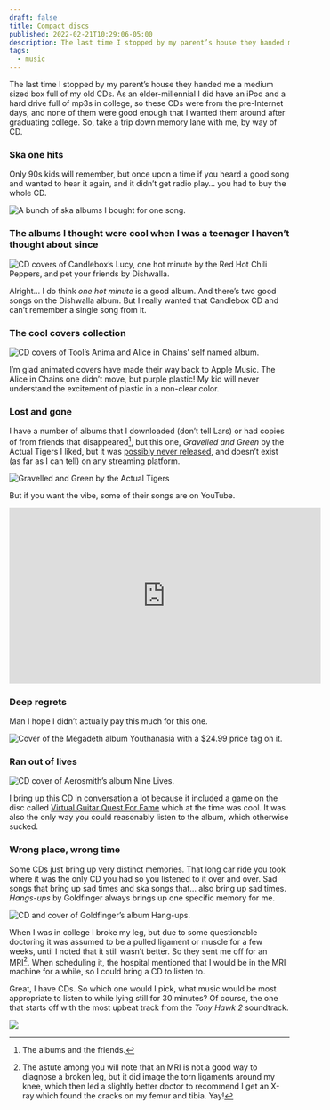 ```yaml
---
draft: false
title: Compact discs
published: 2022-02-21T10:29:06-05:00
description: The last time I stopped by my parent’s house they handed me a medium sized box full of my old CDs. As an elder-millennial I did have an iPod and a hard drive full of mp3s in college, so these CDs were from the pre-Internet days, and none of them were good enough that I wanted them around after graduating college. So, take a trip down memory lane with me, by way of CD.
tags:
  - music
---
```

The last time I stopped by my parent’s house they handed me a medium sized box full of my old CDs. As an elder-millennial I did have an iPod and a hard drive full of mp3s in college, so these CDs were from the pre-Internet days, and none of them were good enough that I wanted them around after graduating college. So, take a trip down memory lane with me, by way of CD.

### Ska one hits
Only 90s kids will remember, but once upon a time if you heard a good song and wanted to hear it again, and it didn’t get radio play… you had to buy the whole CD. 

![A bunch of ska albums I bought for one song.][image-1]

### The albums I thought were cool when I was a teenager I haven’t thought about since

![CD covers of Candlebox’s Lucy, one hot minute by the Red Hot Chili Peppers, and pet your friends by Dishwalla.][image-2]

Alright… I do think _one hot minute_ is a good album. And there’s two good songs on the Dishwalla album. But I really wanted that Candlebox CD and can’t remember a single song from it.

### The cool covers collection

![CD covers of Tool’s Anima and Alice in Chains’ self named album.][image-3]

I’m glad animated covers have made their way back to Apple Music. The Alice in Chains one didn’t move, but purple plastic! My kid will never understand the excitement of plastic in a non-clear color.

### Lost and gone
I have a number of albums that I downloaded (don’t tell Lars) or had copies of from friends that disappeared[^1], but this one, _Gravelled and Green_ by the Actual Tigers I liked, but it was [possibly never released](https://www.andrewjoslynmusic.com/gravelled-and-green-the-best-album-never-to-have-happened/), and doesn’t exist (as far as I can tell) on any streaming platform.

![Gravelled and Green by the Actual Tigers][image-4]

But if you want the vibe, some of their songs are on YouTube.
 
<iframe width="560" height="315" src="https://www.youtube.com/embed/tMuvLRC1mOw" title="YouTube video player" frameborder="0" allow="accelerometer; autoplay; clipboard-write; encrypted-media; gyroscope; picture-in-picture" allowfullscreen></iframe>

### Deep regrets
Man I hope I didn’t actually pay this much for this one.

![Cover of the Megadeth album Youthanasia with a $24.99 price tag on it.](/assets/images/2022/cd-price.jpeg)

### Ran out of lives
![CD cover of Aerosmith’s album Nine Lives.](/assets/images/2022/cd-nine-lives.jpeg)

I bring up this CD in conversation a lot because it included a game on the disc called [Virtual Guitar Quest For Fame](https://en.wikipedia.org/wiki/Quest_for_Fame) which at the time was cool. It was also the only way you could reasonably listen to the album, which otherwise sucked.

### Wrong place, wrong time
Some CDs just bring up very distinct memories. That long car ride you took where it was the only CD you had so you listened to it over and over. Sad songs that bring up sad times and ska songs that… also bring up sad times. _Hangs-ups_ by Goldfinger always brings up one specific memory for me.

![CD and cover of Goldfinger’s album Hang-ups.](/assets/images/2022/cd-superman.jpeg)

When I was in college I broke my leg, but due to some questionable doctoring it was assumed to be a pulled ligament or muscle for a few weeks, until I noted that it still wasn’t better. So they sent me off for an MRI[^2]. When scheduling it, the hospital mentioned that I would be in the MRI machine for a while, so I could bring a CD to listen to. 

Great, I have CDs. So which one would I pick, what music would be most appropriate to listen to while lying still for 30 minutes? Of course, the one that starts off with the most upbeat track from the _Tony Hawk 2_ soundtrack.

![](/assets/gifs/i-will-never-turn-my-back-on-ska.gif)

[^1]: The albums and the friends.
[^2]: The astute among you will note that an MRI is not a good way to diagnose a broken leg, but it did image the torn ligaments around my knee, which then led a slightly better doctor to recommend I get an X-ray which found the cracks on my femur and tibia. Yay!

[image-1]:	/assets/images/2022/cd-ska.jpeg
[image-2]:	/assets/images/2022/cd-wanted.jpeg
[image-3]:	/assets/images/2022/cd-covers.jpeg
[image-4]:	/assets/images/2022/cd-missing.jpeg